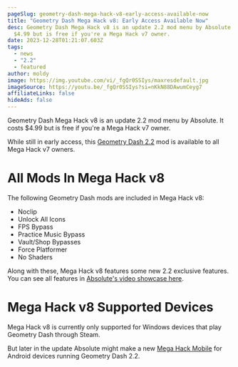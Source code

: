 ```yaml
---
pageSlug: geometry-dash-mega-hack-v8-early-access-available-now
title: "Geometry Dash Mega Hack v8: Early Access Available Now"
desc: Geometry Dash Mega Hack v8 is an update 2.2 mod menu by Absolute. It costs
  $4.99 but is free if you're a Mega Hack v7 owner.
date: 2023-12-28T01:21:07.603Z
tags:
  - news
  - "2.2"
  - featured
author: moldy
image: https://img.youtube.com/vi/_fgQr0SSIys/maxresdefault.jpg
imageSource: https://youtu.be/_fgQr0SSIys?si=nKkN88DAwumCeyg7
affiliateLinks: false
hideAds: false
---
```

Geometry Dash Mega Hack v8 is an update 2.2 mod menu by Absolute. It costs $4.99 but is free if you're a Mega Hack v7 owner.

While still in early access, this [Geometry Dash 2.2](/categories/2.2/) mod is available to all Mega Hack v7 owners.

# All Mods In Mega Hack v8

The following Geometry Dash mods are included in Mega Hack v8:

- Noclip
- Unlock All Icons
- FPS Bypass
- Practice Music Bypass
- Vault/Shop Bypasses
- Force Platformer
- No Shaders

Along with these, Mega Hack v8 features some new 2.2 exclusive features. You can see all features in [Absolute's video showcase here](https://youtu.be/_fgQr0SSIys?si=boQ7gsVzcX9PVQdx).

# Mega Hack v8 Supported Devices

Mega Hack v8 is currently only supported for Windows devices that play Geometry Dash through Steam.

But later in the update Absolute might make a new [Mega Hack Mobile](/posts/geometry-dash-mega-hack-mobile-full-release/) for Android devices running Geometry Dash 2.2.